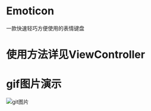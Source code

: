 # Emoticon
一款快速轻巧方便使用的表情键盘

# 使用方法详见ViewController

# gif图片演示

![git图片](http://github.com/DargonLee/Emoticon/Emoticon/Emoticon/gif/emotion.gif)
